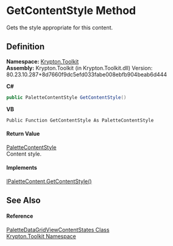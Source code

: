 # GetContentStyle Method


Gets the style appropriate for this content.



## Definition
**Namespace:** <a href="79d2eac2-21f4-54ff-7552-b20c33c30600.md">Krypton.Toolkit</a>  
**Assembly:** Krypton.Toolkit (in Krypton.Toolkit.dll) Version: 80.23.10.287+8d7660f9dc5efd033fabe008ebfb904beab6d444

**C#**
``` C#
public PaletteContentStyle GetContentStyle()
```
**VB**
``` VB
Public Function GetContentStyle As PaletteContentStyle
```



#### Return Value
<a href="e51bbd11-7fb5-8388-9a31-63383b173303.md">PaletteContentStyle</a>  
Content style.

#### Implements
<a href="2b56dbb7-3fa6-e261-d40d-f184298d363c.md">IPaletteContent.GetContentStyle()</a>  


## See Also


#### Reference
<a href="e5eaafdd-41b7-c554-ccf2-9bf1f03a4f16.md">PaletteDataGridViewContentStates Class</a>  
<a href="79d2eac2-21f4-54ff-7552-b20c33c30600.md">Krypton.Toolkit Namespace</a>  
